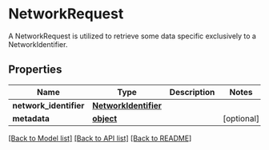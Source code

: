 # NetworkRequest

A NetworkRequest is utilized to retrieve some data specific exclusively to a NetworkIdentifier.
## Properties
Name | Type | Description | Notes
------------ | ------------- | ------------- | -------------
**network_identifier** | [**NetworkIdentifier**](NetworkIdentifier.md) |  | 
**metadata** | [**object**](.md) |  | [optional] 

[[Back to Model list]](../README.md#documentation-for-models) [[Back to API list]](../README.md#documentation-for-api-endpoints) [[Back to README]](../README.md)



